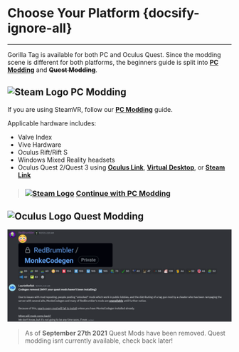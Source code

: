 # Choose Your Platform {docsify-ignore-all}
---

Gorilla Tag is available for both PC and Oculus Quest. Since the modding scene is different for both platforms, the beginners guide is split into [**PC Modding**](pc-guide) and ~~**Quest Modding**~~.

## ![Steam Logo](https://icongr.am/simple/steam.svg?color=A9A9A9&size=24)&nbsp;PC Modding

If you are using SteamVR, follow our [**PC Modding**](pc-guide) guide.

Applicable hardware includes:

- Valve Index
- Vive Hardware
- Oculus Rift/Rift S
- Windows Mixed Reality headsets
- Oculus Quest 2/Quest 3 using [**Oculus Link**](https://support.oculus.com/444256562873335/), [**Virtual Desktop**](https://www.vrdesktop.net/), or [**Steam Link**](https://www.meta.com/experiences/steam-link/5841245619310585/)

> ### [![Steam Logo](https://icongr.am/simple/steam.svg?color=A9A9A9&size=18.72)](pc-guide)&nbsp;[**Continue with PC Modding**](pc-guide)

## ![Oculus Logo](https://icongr.am/simple/oculus.svg?color=A9A9A9&size=24)&nbsp;Quest Modding

![No More Quest Mods](/docs/files/nomorequestmods.png)

> As of **September 27th 2021** Quest Mods have been removed. Quest modding isnt currently available, check back later!
